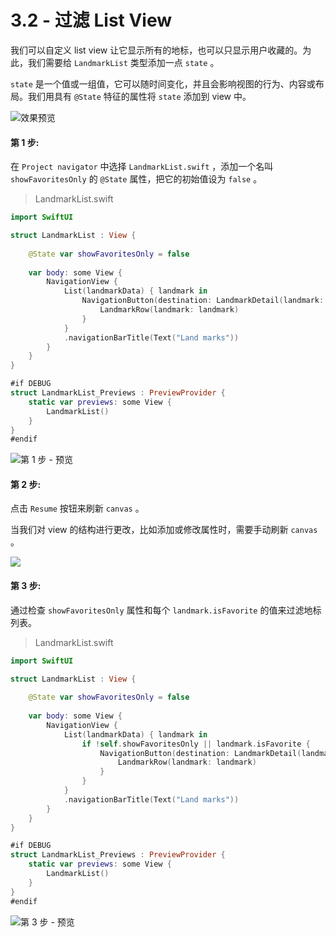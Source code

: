 # 3.2 - 过滤 List View

我们可以自定义 list view 让它显示所有的地标，也可以只显示用户收藏的。为此，我们需要给 `LandmarkList` 类型添加一点 `state` 。

`state` 是一个值或一组值，它可以随时间变化，并且会影响视图的行为、内容或布局。我们用具有 `@State` 特征的属性将 `state` 添加到 view 中。

![&#x6548;&#x679C;&#x9884;&#x89C8;](../../../.gitbook/assets/image%20%2821%29.png)

#### 第 1 步:

 在 `Project navigator` 中选择 `LandmarkList.swift` ，添加一个名叫 `showFavoritesOnly` 的 `@State` 属性，把它的初始值设为 `false` 。

> LandmarkList.swift

```swift
import SwiftUI

struct LandmarkList : View {
    
    @State var showFavoritesOnly = false
    
    var body: some View {
        NavigationView {
            List(landmarkData) { landmark in
                NavigationButton(destination: LandmarkDetail(landmark: landmark)) {
                    LandmarkRow(landmark: landmark)
                }
            }
            .navigationBarTitle(Text("Land marks"))
        }
    }
}

#if DEBUG
struct LandmarkList_Previews : PreviewProvider {
    static var previews: some View {
        LandmarkList()
    }
}
#endif
```

![&#x7B2C; 1 &#x6B65; - &#x9884;&#x89C8;](../../../.gitbook/assets/image%20%2851%29.png)

#### 第 2 步:

点击 `Resume` 按钮来刷新 `canvas` 。

当我们对 view 的结构进行更改，比如添加或修改属性时，需要手动刷新 `canvas` 。

![](../../../.gitbook/assets/image%20%2836%29.png)

#### 第 3 步:

通过检查 `showFavoritesOnly` 属性和每个 `landmark.isFavorite` 的值来过滤地标列表。

> LandmarkList.swift

```swift
import SwiftUI

struct LandmarkList : View {
    
    @State var showFavoritesOnly = false
    
    var body: some View {
        NavigationView {
            List(landmarkData) { landmark in
                if !self.showFavoritesOnly || landmark.isFavorite {
                    NavigationButton(destination: LandmarkDetail(landmark: landmark)) {
                        LandmarkRow(landmark: landmark)
                    }
                }
            }
            .navigationBarTitle(Text("Land marks"))
        }
    }
}

#if DEBUG
struct LandmarkList_Previews : PreviewProvider {
    static var previews: some View {
        LandmarkList()
    }
}
#endif
```

![&#x7B2C; 3 &#x6B65; - &#x9884;&#x89C8;](../../../.gitbook/assets/image%20%281%29.png)

